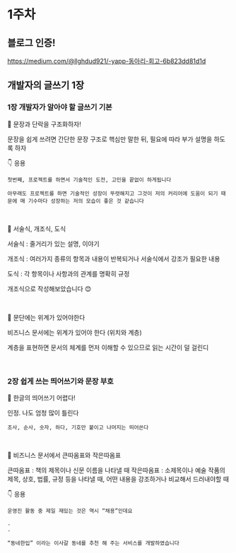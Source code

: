 # 1주차

## 블로그 인증!

https://medium.com/@llghdud921/️-yapp-동아리-회고-6b823dd81d1d

## 개발자의 글쓰기 1장

### 1장 개발자가 알아야 할 글쓰기 기본

🔑 문장과 단락을 구조화하자!

문장을 쉽게 쓰려면 간단한 문장 구조로 핵심만 말한 뒤, 필요에 따라 부가 설명을 하도록 하자

👇 응용

```
첫번째, 프로젝트를 하면서 기술적인 도전, 고민을 끝없이 하게됩니다

아무래도 프로젝트를 하면 기술적인 성장이 뚜렷해지고 그것이 저의 커리어에 도움이 되기 때문에 매 기수마다 성장하는 저의 모습이 좋은 것 같습니다
```

<br>

🔑 서술식, 개조식, 도식

서술식 : 줄거리가 있는 설명, 이야기

개조식 : 여러가지 종류의 항목과 내용이 반복되거나 서술식에서 강조가 필요한 내용

도식 : 각 항목이나 사항과의 관계를 명확히 규정

개조식으로 작성해보았습니다 😊

<br>

🔑 문단에는 위계가 있어야한다

비즈니스 문서에는 위계가 있어야 한다 (위치와 계층)

계층을 표현하면 문서의 체계를 먼저 이해할 수 있으므로 읽는 시간이 덜 걸린디

<br>

### 2장 쉽게 쓰는 띄어쓰기와 문장 부호

🔑 한글의 띄어쓰기 어렵다!

인정. 나도 엄청 많이 틀린다

```
조사, 순사, 숫자, 하다, 기호만 붙이고 나머지는 띄어쓴다
```

<br>

🔑 비즈니스 문서에서 큰따옴표와 작은따옴표

큰따옴표 : 책의 제목이나 신문 이름을 나타낼 때
작은따옴표 : 소제목이나 예술 작품의 제목, 상호, 법률, 규정 등을 나타낼 때, 어떤 내용을 강조하거나 비교해서 드러내야할 때

👇 응용

```
운영진 활동 중 제일 재밌는 것은 역시 “채용”인데요

.
.

“동네한입” 이라는 이사갈 동네를 추천 해 주는 서비스를 개발하였습니다
```

<br>

